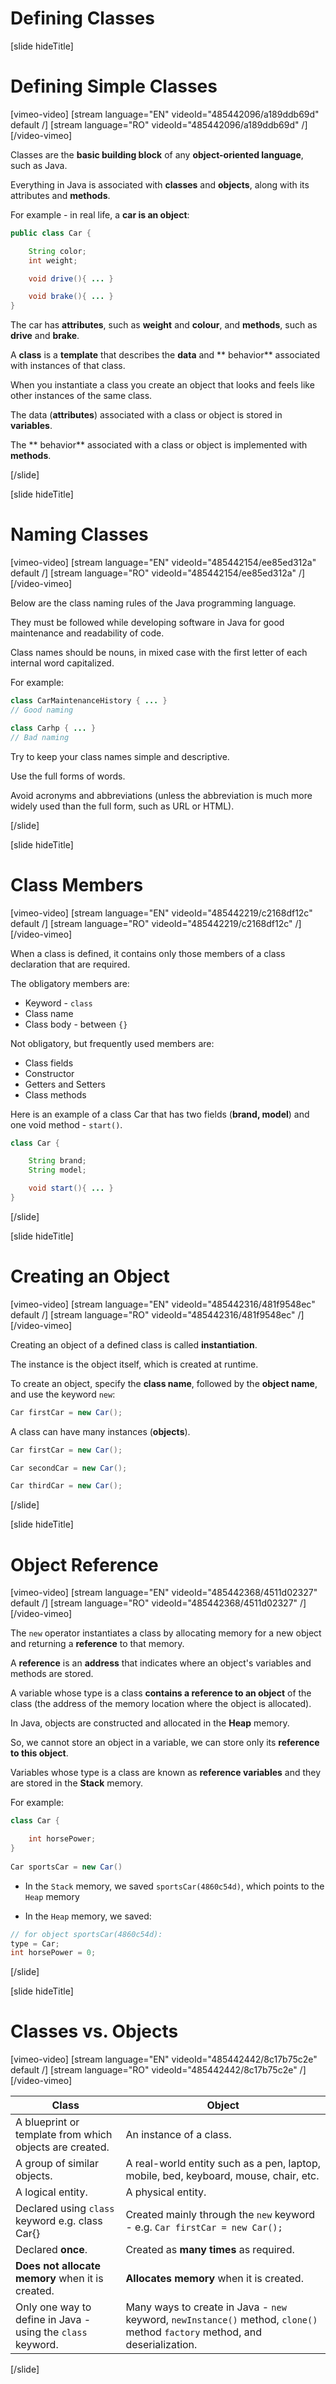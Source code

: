 # Defining Classes

[slide hideTitle]
# Defining Simple Classes

[vimeo-video]
[stream language="EN" videoId="485442096/a189ddb69d" default /]
[stream language="RO" videoId="485442096/a189ddb69d"  /]
[/video-vimeo]

Classes are the **basic building block** of any **object-oriented language**, such as Java.

Everything in Java is associated with **classes** and **objects**, along with its attributes and **methods**. 

For example - in real life, a **car is an object**:

```java
public class Car {

    String color;
    int weight;

    void drive(){ ... }

    void brake(){ ... }
}
```

The car has **attributes**, such as **weight** and **colour**, and **methods**, such as **drive** and **brake**.

A **class** is a **template** that describes the **data** and ** behavior** associated with instances of that class.

When you instantiate a class you create an object that looks and feels like other instances of the same class. 

The data (**attributes**) associated with a class or object is stored in **variables**. 

The ** behavior** associated with a class or object is implemented with **methods**. 

[/slide]

[slide hideTitle]
# Naming Classes

[vimeo-video]
[stream language="EN" videoId="485442154/ee85ed312a" default /]
[stream language="RO" videoId="485442154/ee85ed312a"  /]
[/video-vimeo]

Below are the class naming rules of the Java programming language. 

They must be followed while developing software in Java for good maintenance and readability of code. 

Class names should be nouns, in mixed case with the first letter of each internal word capitalized. 

For example:

```java
class CarMaintenanceHistory { ... }
// Good naming 
```

```java
class Carhp { ... }
// Bad naming
```

Try to keep your class names simple and descriptive. 

Use the full forms of words. 

Avoid acronyms and abbreviations (unless the abbreviation is much more widely used than the full form, such as URL or HTML).

[/slide]

[slide hideTitle]
# Class Members

[vimeo-video]
[stream language="EN" videoId="485442219/c2168df12c" default /]
[stream language="RO" videoId="485442219/c2168df12c"  /]
[/video-vimeo]

When a class is defined, it contains only those members of a class declaration that are required.

The obligatory members are:

- Keyword - `class`
- Class name
- Class body - between `{}`

Not obligatory, but frequently used members are:

- Class fields
- Constructor
- Getters and Setters
- Class methods

Here is an example of a class Car that has two fields (**brand, model**) and one void method - `start()`.

```java
class Car {

    String brand;
    String model;

    void start(){ ... }
}
```
[/slide]

[slide hideTitle]
# Creating an Object

[vimeo-video]
[stream language="EN" videoId="485442316/481f9548ec" default /]
[stream language="RO" videoId="485442316/481f9548ec"  /]
[/video-vimeo]

Creating an object of a defined class is called **instantiation**.

The instance is the object itself, which is created at runtime.

To create an object, specify the **class name**, followed by the **object name**, and use the keyword `new`:

```java
Car firstCar = new Car();
```

A class can have many instances (**objects**).

```java
Car firstCar = new Car();

Car secondCar = new Car();

Car thirdCar = new Car();
```
[/slide]

[slide hideTitle]
# Object Reference

[vimeo-video]
[stream language="EN" videoId="485442368/4511d02327" default /]
[stream language="RO" videoId="485442368/4511d02327"  /]
[/video-vimeo]

The `new` operator instantiates a class by allocating memory for a new object and returning a **reference** to that memory. 

A **reference** is an **address** that indicates where an object's variables and methods are stored.

A variable whose type is a class **contains a reference to an object** of the class (the address of the memory location where the object is allocated).

In Java, objects are constructed and allocated in the **Heap** memory.

So, we cannot store an object in a variable, we can store only its **reference to this object**.

Variables whose type is a class are known as **reference variables** and they are stored in the **Stack** memory.

For example:

```java
class Car {

    int horsePower;
}
    
Car sportsCar = new Car()
```

- In the `Stack` memory, we saved `sportsCar(4860c54d)`, which points to the `Heap` memory

- In the `Heap` memory, we saved:

```java
// for object sportsCar(4860c54d):
type = Car;
int horsePower = 0;
``` 

[/slide]

[slide hideTitle]
# Classes vs. Objects

[vimeo-video]
[stream language="EN" videoId="485442442/8c17b75c2e" default /]
[stream language="RO" videoId="485442442/8c17b75c2e"  /]
[/video-vimeo]

| Class | Object |
| --- | --- |
| A blueprint or template from which objects are created. | An instance of a class. |
| A group of similar objects. | A real-world entity such as a pen, laptop, mobile, bed, keyboard, mouse, chair, etc. |
| A logical entity. | A physical entity. |
| Declared using `class` keyword e.g. class Car{} | Created mainly through the `new` keyword -  e.g. `Car firstCar = new Car();` |
| Declared **once**. | Created as **many times** as required. | 
| **Does not allocate memory** when it is created. | **Allocates memory** when it is created. |
| Only one way to define in Java - using the `class` keyword. | Many ways to create in Java - `new` keyword, `newInstance()` method, `clone()` method `factory` method, and deserialization. |
[/slide]

